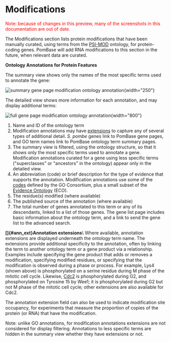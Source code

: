 # Modifications

<div style="color: red">
  Note: because of changes in this preview, many of the screenshots in
  this documentation are out of date.
</div>

The Modifications section lists protein modifications that have been
manually curated, using terms from the
[PSI-MOD](http://www.psidev.info/MOD) ontology, for protein-coding
genes. PomBase will add RNA modifications to this section in the
future, when relevant data are curated.

**Ontology Annotations for Protein Features**

The summary view shows only the names of the most specific terms used to annotate the gene:

![summary gene page modification ontology annotation](assets/gene_page_modification_summary.png "Protein modifications"){width="250"}

The detailed view shows more information for each annotation, and may display additional terms:

![full gene page modification ontology annotation](assets/gene_page_modification_full.png "Protein modifications"){width="800"}

1.  Name and ID of the ontology term
2.  Modification annotations may have [extensions](#ann_ext) to capture
    any of several types of additional detail. *S. pombe* genes link to
    PomBase gene pages, and GO term names link to PomBase ontology term
    summary pages.
3.  The summary view is filtered, using the ontology structure, so
    that it shows only the most specific terms used to annotate a
    gene. Modification annotations curated for a gene using less
    specific terms ("superclasses" or "ancestors" in the ontology)
    appear only in the detailed view.
4.  An abbreviation (code) or brief description for the type of
    evidence that supports the annotation. Modification annotations
    use some of the
    [codes](http://www.geneontology.org/GO.evidence.shtml) defined by
    the GO Consortium, plus a small subset of the [Evidence
    Ontology](http://www.evidenceontology.org/) (ECO).
5.  The residue(s) modified (where available)
6.  The published source of the annotation (where available)
7.  The total number of genes annotated to this term or any of its
    descendants, linked to a list of those genes. The gene list page
    includes basic information about the ontology term, and a link to
    send the gene list to the advanced search.

**[]{#ann_ext}Annotation extensions**\ Where available, annotation
extensions are displayed underneath the ontology term name. The
extensions provide additional specificity to the annotation, often by
linking the term to another ontology term or a gene product via a
relationship. Examples include specifying the gene product that adds
or removes a modification, specifying modified residues, or specifying
that the modification is observed during a phase or process.  For
example, Lys4 (shown above) is phosphorylated on a serine residue
during M phase of the mitotic cell cycle. Likewise,
[Cdc2](/gene/SPBC11B10.09) is phosphorylated
during G2, and phosphorylated on Tyrosine 15 by Wee1; it is
phosphorylated during G2 but not M phase of the mitotic cell cycle;
other extensions are also available for Cdc2.

The annotation extension field can also be used to indicate modification
site occupancy, for experiments that measure the proportion of copies of
the protein (or RNA) that have the modification.

Note: unlike GO annotations, for modification annotations extensions
are not considered for display filtering. Annotations to less specific
terms are hidden in the summary view whether they have extensions or
not.